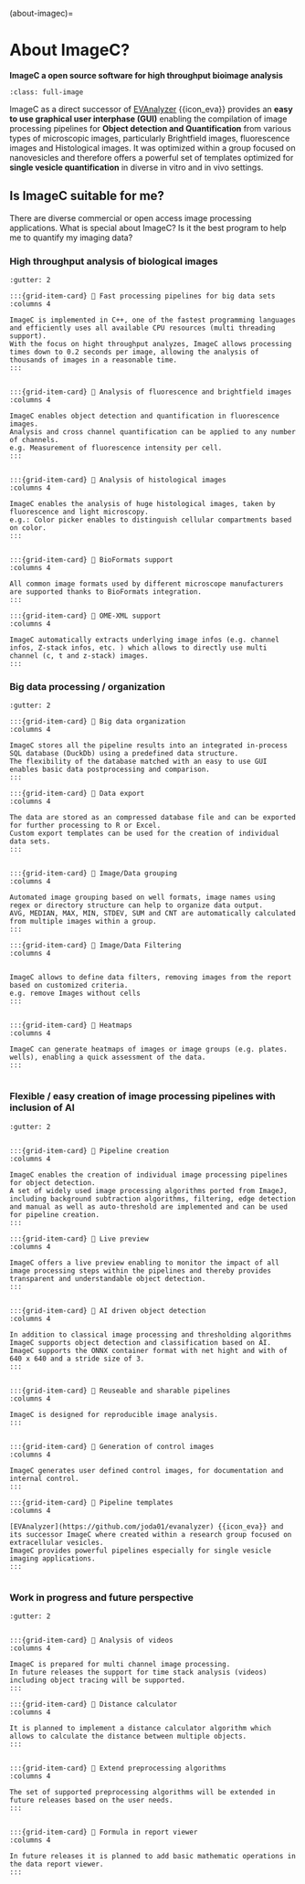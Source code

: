 (about-imagec)=
# About ImageC?

**ImageC a open source software for high throughput bioimage analysis**

```{figure} images/screenshot_open_pipeline.png
:class: full-image
```

ImageC as a direct successor of [EVAnalyzer](https://github.com/joda01/evanalyzer) {{icon_eva}} provides an **easy to use graphical user interphase (GUI)** enabling the compilation of image processing pipelines for **Object detection and Quantification** from various types of microscopic images, particularly Brightfield images, fluorescence images and Histological images. 
It was optimized within a group focused on nanovesicles and therefore offers a powerful set of templates optimized for **single vesicle quantification** in diverse in vitro and in vivo settings. 


## Is ImageC suitable for me?

There are diverse commercial or open access image processing applications.
What is special about ImageC? 
Is it the best program to help me to quantify my imaging data?

### High throughput analysis of biological images

````{grid} 3
:gutter: 2

:::{grid-item-card} 🚀 Fast processing pipelines for big data sets
:columns 4

ImageC is implemented in C++, one of the fastest programming languages and efficiently uses all available CPU resources (multi threading support).
With the focus on hight throughput analyzes, ImageC allows processing times down to 0.2 seconds per image, allowing the analysis of thousands of images in a reasonable time.
:::


:::{grid-item-card} 🚀 Analysis of fluorescence and brightfield images
:columns 4

ImageC enables object detection and quantification in fluorescence images.
Analysis and cross channel quantification can be applied to any number of channels.
e.g. Measurement of fluorescence intensity per cell.
:::


:::{grid-item-card} 🚀 Analysis of histological images
:columns 4

ImageC enables the analysis of huge histological images, taken by fluorescence and light microscopy.
e.g.: Color picker enables to distinguish cellular compartments based on color.
:::


:::{grid-item-card} 🚀 BioFormats support
:columns 4

All common image formats used by different microscope manufacturers are supported thanks to BioFormats integration.
:::

:::{grid-item-card} 🚀 OME-XML support
:columns 4

ImageC automatically extracts underlying image infos (e.g. channel infos, Z-stack infos, etc. ) which allows to directly use multi channel (c, t and z-stack) images.
:::

````

### Big data processing / organization

````{grid} 3
:gutter: 2

:::{grid-item-card} 🚀 Big data organization
:columns 4

ImageC stores all the pipeline results into an integrated in-process SQL database (DuckDb) using a predefined data structure.
The flexibility of the database matched with an easy to use GUI enables basic data postprocessing and comparison.
:::

:::{grid-item-card} 🚀 Data export
:columns 4

The data are stored as an compressed database file and can be exported for further processing to R or Excel.
Custom export templates can be used for the creation of individual data sets.
:::


:::{grid-item-card} 🚀 Image/Data grouping
:columns 4

Automated image grouping based on well formats, image names using regex or directory structure can help to organize data output. 
AVG, MEDIAN, MAX, MIN, STDEV, SUM and CNT are automatically calculated from multiple images within a group.
:::

:::{grid-item-card} 🚀 Image/Data Filtering
:columns 4


ImageC allows to define data filters, removing images from the report based on customized criteria.
e.g. remove Images without cells
:::


:::{grid-item-card} 🚀 Heatmaps
:columns 4

ImageC can generate heatmaps of images or image groups (e.g. plates. wells), enabling a quick assessment of the data. 
:::


````

### Flexible / easy creation of image processing pipelines with inclusion of AI

````{grid} 3
:gutter: 2


:::{grid-item-card} 🚀 Pipeline creation 
:columns 4

ImageC enables the creation of individual image processing pipelines for object detection.
A set of widely used image processing algorithms ported from ImageJ, including background subtraction algorithms, filtering, edge detection and manual as well as auto-threshold are implemented and can be used for pipeline creation.
:::

:::{grid-item-card} 🚀 Live preview
:columns 4

ImageC offers a live preview enabling to monitor the impact of all image processing steps within the pipelines and thereby provides transparent and understandable object detection. 
:::


:::{grid-item-card} 🚀 AI driven object detection
:columns 4

In addition to classical image processing and thresholding algorithms ImageC supports object detection and classification based on AI.
ImageC supports the ONNX container format with net hight and with of 640 x 640 and a stride size of 3.
:::


:::{grid-item-card} 🚀 Reuseable and sharable pipelines
:columns 4

ImageC is designed for reproducible image analysis.
:::


:::{grid-item-card} 🚀 Generation of control images
:columns 4

ImageC generates user defined control images, for documentation and internal control.
:::

:::{grid-item-card} 🚀 Pipeline templates
:columns 4

[EVAnalyzer](https://github.com/joda01/evanalyzer) {{icon_eva}} and its successor ImageC where created within a research group focused on extracellular vesicles.
ImageC provides powerful pipelines especially for single vesicle imaging applications.
:::


````

### Work in progress and future perspective

````{grid} 3
:gutter: 2


:::{grid-item-card} 🔧 Analysis of videos
:columns 4

ImageC is prepared for multi channel image processing.
In future releases the support for time stack analysis (videos) including object tracing will be supported.
:::

:::{grid-item-card} 🔧 Distance calculator
:columns 4

It is planned to implement a distance calculator algorithm which allows to calculate the distance between multiple objects.
:::


:::{grid-item-card} 🔧 Extend preprocessing algorithms
:columns 4

The set of supported preprocessing algorithms will be extended in future releases based on the user needs.
:::


:::{grid-item-card} 🔧 Formula in report viewer
:columns 4

In future releases it is planned to add basic mathematic operations in the data report viewer.
:::

````

